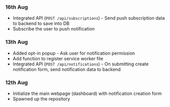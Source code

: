 ### 16th Aug

* Integrated API (`POST /api/subscriptions`) - Send push subscription data to backend to save into DB
* Subscribe the user to push notification

### 13th Aug

* Added opt-in popup - Ask user for notification permission
* Add function to register service worker file
* Integrated API (`POST /api/notifications`) - On submitting create notification form, send notification data to backend

### 12th Aug

* Initialize the main webpage (dashboard) with notification creation form
* Spawned up the repository